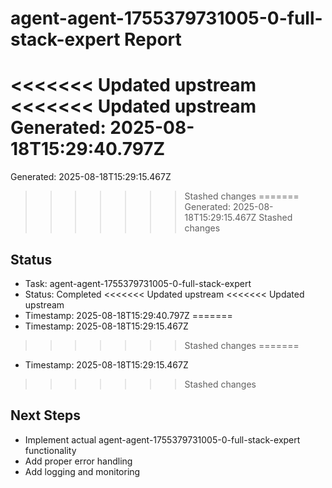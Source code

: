 # agent-agent-1755379731005-0-full-stack-expert Report

<<<<<<< Updated upstream
<<<<<<< Updated upstream
Generated: 2025-08-18T15:29:40.797Z
=======
Generated: 2025-08-18T15:29:15.467Z
>>>>>>> Stashed changes
=======
Generated: 2025-08-18T15:29:15.467Z
>>>>>>> Stashed changes

## Status
- Task: agent-agent-1755379731005-0-full-stack-expert
- Status: Completed
<<<<<<< Updated upstream
<<<<<<< Updated upstream
- Timestamp: 2025-08-18T15:29:40.797Z
=======
- Timestamp: 2025-08-18T15:29:15.467Z
>>>>>>> Stashed changes
=======
- Timestamp: 2025-08-18T15:29:15.467Z
>>>>>>> Stashed changes

## Next Steps
- Implement actual agent-agent-1755379731005-0-full-stack-expert functionality
- Add proper error handling
- Add logging and monitoring
